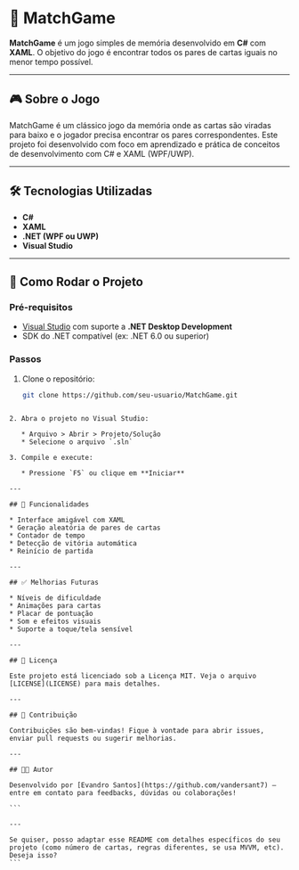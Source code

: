 # 🧠 MatchGame

**MatchGame** é um jogo simples de memória desenvolvido em **C#** com **XAML**. O objetivo do jogo é encontrar todos os pares de cartas iguais no menor tempo possível.

---

## 🎮 Sobre o Jogo

MatchGame é um clássico jogo da memória onde as cartas são viradas para baixo e o jogador precisa encontrar os pares correspondentes. Este projeto foi desenvolvido com foco em aprendizado e prática de conceitos de desenvolvimento com C# e XAML (WPF/UWP).

---

## 🛠️ Tecnologias Utilizadas

- **C#**
- **XAML**
- **.NET (WPF ou UWP)**
- **Visual Studio**

---

## 🚀 Como Rodar o Projeto

### Pré-requisitos

- [Visual Studio](https://visualstudio.microsoft.com/) com suporte a **.NET Desktop Development**
- SDK do .NET compatível (ex: .NET 6.0 ou superior)

### Passos

1. Clone o repositório:
   ```bash
   git clone https://github.com/seu-usuario/MatchGame.git
````

2. Abra o projeto no Visual Studio:

   * Arquivo > Abrir > Projeto/Solução
   * Selecione o arquivo `.sln`

3. Compile e execute:

   * Pressione `F5` ou clique em **Iniciar**

---

## 🧩 Funcionalidades

* Interface amigável com XAML
* Geração aleatória de pares de cartas
* Contador de tempo
* Detecção de vitória automática
* Reinício de partida

---

## ✅ Melhorias Futuras

* Níveis de dificuldade
* Animações para cartas
* Placar de pontuação
* Som e efeitos visuais
* Suporte a toque/tela sensível

---

## 📄 Licença

Este projeto está licenciado sob a Licença MIT. Veja o arquivo [LICENSE](LICENSE) para mais detalhes.

---

## 🙌 Contribuição

Contribuições são bem-vindas! Fique à vontade para abrir issues, enviar pull requests ou sugerir melhorias.

---

## 👨‍💻 Autor

Desenvolvido por [Evandro Santos](https://github.com/vandersant7) — entre em contato para feedbacks, dúvidas ou colaborações!

```

---

Se quiser, posso adaptar esse README com detalhes específicos do seu projeto (como número de cartas, regras diferentes, se usa MVVM, etc). Deseja isso?
```
